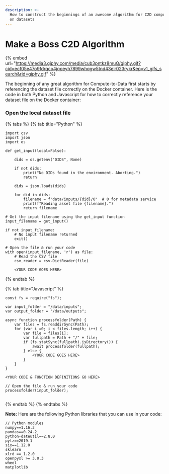 ```yaml
---
description: >-
  How to construct the beginnings of an awesome algorithm for C2D compute jobs
  on datasets
---
```


# Make a Boss C2D Algorithm

{% embed url="https://media3.giphy.com/media/cub3pntkz8muQ/giphy.gif?cid=ecf05e47o9fdrqco4jqpeyh7899whqgw5tnd43elr023rykr&ep=v1_gifs_search&rid=giphy.gif" %}

The beginning of any great algorithm for Compute-to-Data first starts by referencing the dataset file correctly on the Docker container. Here is the code in both Python and Javascript for how to correctly reference your dataset file on the Docker container:

### Open the local dataset file

{% tabs %}
{% tab title="Python" %}
```
import csv
import json
import os

def get_input(local=False):

    dids = os.getenv("DIDS", None)

    if not dids:
        print("No DIDs found in the environment. Aborting.")
        return

    dids = json.loads(dids)

    for did in dids:
        filename = f"data/inputs/{did}/0"  # 0 for metadata service
        print(f"Reading asset file {filename}.")
        return filename

# Get the input filename using the get_input function
input_filename = get_input()

if not input_filename:
    # No input filename returned
    exit()
    
# Open the file & run your code
with open(input_filename, 'r') as file:
    # Read the CSV file
    csv_reader = csv.DictReader(file)
    
    <YOUR CODE GOES HERE>
```
{% endtab %}

{% tab title="Javascript" %}
```
const fs = require("fs");

var input_folder = "/data/inputs";
var output_folder = "/data/outputs";

async function processfolder(Path) {
    var files = fs.readdirSync(Path);
    for (var i =0; i < files.length; i++) {
        var file = files[i];
        var fullpath = Path + "/" + file;
        if (fs.statSync(fullpath).isDirectory()) {
            await processfolder(fullpath);
        } else {
            <YOUR CODE GOES HERE>
        }
    }
}

<YOUR CODE & FUNCTION DEFINITIONS GO HERE>

// Open the file & run your code
processfolder(input_folder);
    
```
{% endtab %}
{% endtabs %}

**Note:** Here are the following Python libraries that you can use in your code:

```
// Python modules
numpy==1.16.3
pandas==0.24.2
python-dateutil==2.8.0
pytz==2019.1
six==1.12.0
sklearn
xlrd == 1.2.0
openpyxl >= 3.0.3
wheel
matplotlib
```

